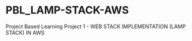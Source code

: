 # PBL_LAMP-STACK-AWS
Project Based Learning Project 1 - WEB STACK IMPLEMENTATION (LAMP STACK) IN AWS

